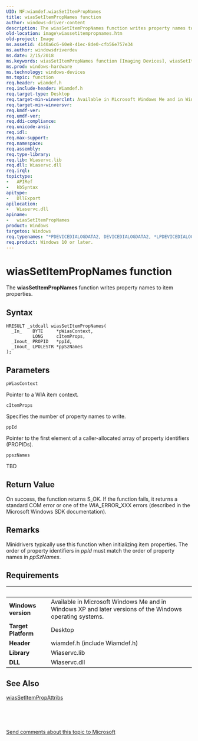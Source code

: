 ```yaml
---
UID: NF:wiamdef.wiasSetItemPropNames
title: wiasSetItemPropNames function
author: windows-driver-content
description: The wiasSetItemPropNames function writes property names to item properties.
old-location: image\wiassetitempropnames.htm
old-project: Image
ms.assetid: 4140a6c6-60e8-41ec-8de0-cfb56e757e34
ms.author: windowsdriverdev
ms.date: 2/15/2018
ms.keywords: wiasSetItemPropNames function [Imaging Devices], wiasSetItemPropNames, image.wiassetitempropnames, wiasFncs_e8f17c14-47a7-42bc-ad85-cdd52ecbab79.xml, wiamdef/wiasSetItemPropNames
ms.prod: windows-hardware
ms.technology: windows-devices
ms.topic: function
req.header: wiamdef.h
req.include-header: Wiamdef.h
req.target-type: Desktop
req.target-min-winverclnt: Available in Microsoft Windows Me and in Windows XP and later versions of the Windows operating systems.
req.target-min-winversvr: 
req.kmdf-ver: 
req.umdf-ver: 
req.ddi-compliance: 
req.unicode-ansi: 
req.idl: 
req.max-support: 
req.namespace: 
req.assembly: 
req.type-library: 
req.lib: Wiaservc.lib
req.dll: Wiaservc.dll
req.irql: 
topictype:
-	APIRef
-	kbSyntax
apitype:
-	DllExport
apilocation:
-	Wiaservc.dll
apiname:
-	wiasSetItemPropNames
product: Windows
targetos: Windows
req.typenames: "*PDEVICEDIALOGDATA2, DEVICEDIALOGDATA2, *LPDEVICEDIALOGDATA2"
req.product: Windows 10 or later.
---
```



# wiasSetItemPropNames function
The <b>wiasSetItemPropNames </b>function writes property names to item properties.

## Syntax

````
HRESULT _stdcall wiasSetItemPropNames(
  _In_    BYTE     *pWiasContext,
          LONG     cItemProps,
  _Inout_ PROPID   *ppId,
  _Inout_ LPOLESTR *ppSzNames
);
````

## Parameters

`pWiasContext`

Pointer to a WIA item context.

`cItemProps`

Specifies the number of property names to write.

`ppId`

Pointer to the first element of a caller-allocated array of property identifiers (PROPIDs).

`ppszNames`

TBD


## Return Value

On success, the function returns S_OK. If the function fails, it returns a standard COM error or one of the WIA_ERROR_XXX errors (described in the Microsoft Windows SDK documentation).

## Remarks

Minidrivers typically use this function when initializing item properties. The order of property identifiers in <i>ppId</i> must match the order of property names in <i>ppSzNames</i>.

## Requirements
| &nbsp; | &nbsp; |
| ---- |:---- |
| **Windows version** | Available in Microsoft Windows Me and in Windows XP and later versions of the Windows operating systems.  |
| **Target Platform** | Desktop |
| **Header** | wiamdef.h (include Wiamdef.h) |
| **Library** | Wiaservc.lib |
| **DLL** | Wiaservc.dll |

## See Also

<a href="..\wiamdef\nf-wiamdef-wiassetitempropattribs.md">wiasSetItemPropAttribs</a>



 

 

<a href="mailto:wsddocfb@microsoft.com?subject=Documentation%20feedback [Image\image]:%20wiasSetItemPropNames function%20 RELEASE:%20(2/15/2018)&amp;body=%0A%0APRIVACY STATEMENT%0A%0AWe use your feedback to improve the documentation. We don't use your email address for any other purpose, and we'll remove your email address from our system after the issue that you're reporting is fixed. While we're working to fix this issue, we might send you an email message to ask for more info. Later, we might also send you an email message to let you know that we've addressed your feedback.%0A%0AFor more info about Microsoft's privacy policy, see http://privacy.microsoft.com/en-us/default.aspx." title="Send comments about this topic to Microsoft">Send comments about this topic to Microsoft</a>